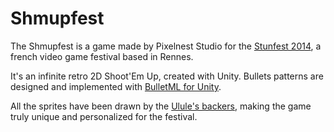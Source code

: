 Shmupfest
=========

The Shmupfest is a game made by Pixelnest Studio for the [Stunfest 2014](http://stunfest.fr/), a french video game festival based in Rennes.

It's an infinite retro 2D Shoot'Em Up, created with Unity. Bullets patterns are designed and implemented with [BulletML for Unity](http://pixelnest.io/work/bulletml-for-unity).

All the sprites have been drawn by the [Ulule's backers](http://fr.ulule.com/stunfest-2014/), making the game truly unique and personalized for the festival.
